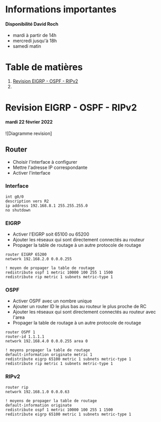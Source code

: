 # Informations importantes

#### Disponibilité David Roch
- mardi à partir de 14h
- mercredi jusqu'à 18h
- samedi matin

# Table de matières
1. [Revision EIGRP - OSPF - RIPv2](https://github.com/RiriJane/8th-sem-heg/blob/master/645-31_CCNA/645-31_CCNA.md#revision-eigrp---ospf---ripv2)
2. 

# Revision EIGRP - OSPF - RIPv2
#### mardi 22 février 2022

![Diagramme revision] 

## Router
- Choisir l'interface à configurer
- Mettre l'adresse IP correspondante
- Activer l'interface

### Interface 
```
int g0/0
description vers R2
ip address 192.168.8.1 255.255.255.0
no shutdown

```

### EIGRP
- Activer l'EIGRP soit 65100 ou 65200
- Ajouter les réseaux qui sont directement connectés au routeur
- Propager la table de routage à un autre protocole de routage
```
router EIGRP 65200
network 192.168.2.0 0.0.0.255

! moyen de propager la table de routage
redistribute ospf 1 metric 10000 100 255 1 1500
redistribute rip metric 1 subnets metric-type 1
```

### OSPF
- Activer OSPF avec un nombre unique
- Ajouter un router ID le plus bas au routeur le plus proche de RC
- Ajouter les réseaux qui sont directement connectés au routeur avec l'area
- Propager la table de routage à un autre protocole de routage
```
router OSPF 1
router-id 1.1.1.1
network 192.168.4.0 0.0.0.255 area 0

! moyens propager la table de routage
default-information originate metric 1
redistribute eigrp 65100 metric 1 subnets metric-type 1
redistribute rip metric 1 subnets metric-type 1

```

### RIPv2
```
router rip
network 192.168.1.0 0.0.0.63

! moyens de propager la table de routage
default-information originate 
redistribute ospf 1 metric 10000 100 255 1 1500
redistribute eigrp 65100 metric 1 subnets metric-type 1

```

# 



